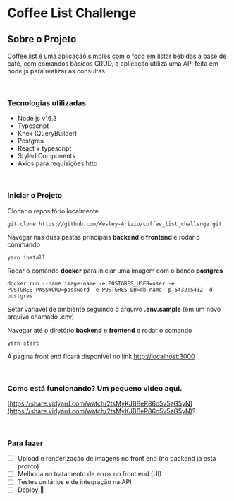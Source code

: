 # Coffee List Challenge

## Sobre o Projeto

Coffee list é uma aplicação simples com o foco em listar bebidas a base de café, com comandos básicos CRUD, a aplicação utiliza uma API feita em node js para realizar as consultas

<br />

### Tecnologias utilizadas

- Node js v16.3
- Typescript
- Knex (QueryBuilder)
- Postgres
- React + typescript
- Styled Components
- Axios para requisições http

<br />

### Iniciar o Projeto

Clonar o repositório localmente

```tsx
git clone https://github.com/Wesley-Arizio/coffee_list_challenge.git
```

Navegar nas duas pastas principais **backend** e **frontend** e rodar o commando

```tsx
yarn install
```

Rodar o comando **docker** para iniciar uma imagem com o banco **postgres**

```docker
docker run --name image-name -e POSTGRES_USER=user -e POSTGRES_PASSWORD=password -e POSTGRES_DB=db_name -p 5432:5432 -d postgres
```

Setar variável de ambiente seguindo o arquivo **.env.sample** (em um novo arquivo chamado .env)

Navegar até o diretório **backend** e **frontend** e rodar o comando

```docker
yarn start
```

A pagina front end ficará disponível no link [http://localhost:3000](http://localhost:3000)

<br />

### Como está funcionando? Um pequeno video aqui.

[https://share.vidyard.com/watch/2tsMyKJBBeR86o5v5zG5yN](https://share.vidyard.com/watch/2tsMyKJBBeR86o5v5zG5yN)?

<br />

### Para fazer

- [ ] Upload e renderização de imagens no front end (no backend ja está pronto)
- [ ] Melhoria no tratamento de erros no front end (UI)
- [ ] Testes unitários e de integração na API
- [ ] Deploy 🙂
